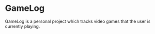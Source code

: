 # GameLog
GameLog is a personal project which tracks video games that the user is currently playing. 
